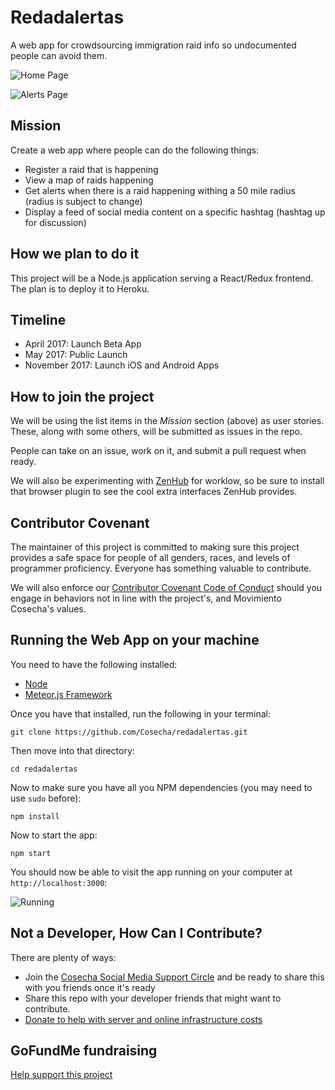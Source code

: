 # Redadalertas
A web app for crowdsourcing immigration raid info so undocumented people can avoid them.


![Home Page](https://dl.dropboxusercontent.com/u/16972085/cosecha/redadas-de-obama/Screen%20Shot%202016-06-03%20at%202.43.06%20PM.png)

![Alerts Page](https://dl.dropboxusercontent.com/u/16972085/cosecha/redadas-de-obama/Screen%20Shot%202016-05-20%20at%206.41.00%20PM.png)

## Mission

Create a web app where people can do the following things:
- Register a raid that is happening
- View a map of raids happening
- Get alerts when there is a raid happening withing a 50 mile radius (radius is subject to change)
- Display a feed of social media content on a specific hashtag (hashtag up for discussion)

## How we plan to do it

This project will be a Node.js application serving a React/Redux frontend. The plan is to deploy it to Heroku.

## Timeline

- April 2017: Launch Beta App
- May 2017: Public Launch
- November 2017: Launch iOS and Android Apps

## How to join the project

We will be using the list items in the *Mission* section (above) as user stories. These, along with some others, will be submitted as issues in the repo.

People can take on an issue, work on it, and submit a pull request when ready.

We will also be experimenting with [ZenHub](https://www.zenhub.com/) for worklow, so be sure to install that browser plugin to see the cool extra interfaces ZenHub provides.


## Contributor Covenant

The maintainer of this project is committed to making sure this project provides a safe space for people of all genders, races, and levels of programmer proficiency. Everyone has something valuable to contribute.

We will also enforce our [Contributor Covenant Code of Conduct](CODE_OF_CONDUCT.md) should you engage in behaviors not in line with the project's, and Movimiento Cosecha's values.

## Running the Web App on your machine

You need to have the following installed:

- [Node](https://nodejs.org)
- [Meteor.js Framework](http://meteor.com)

Once you have that installed, run the following in your terminal:

`git clone https://github.com/Cosecha/redadalertas.git`

Then move into that directory:

`cd redadalertas`

Now to make sure you have all you NPM dependencies (you may need to use `sudo` before):

`npm install`

Now to start the app:

`npm start`

You should now be able to visit the app running on your computer at `http://localhost:3000`:

![Running](https://dl.dropboxusercontent.com/u/16972085/cosecha/redadas-de-obama/Screen%20Shot%202016-05-16%20at%2010.26.48%20PM.png)

## Not a Developer, How Can I Contribute?

There are plenty of ways:
- Join the [Cosecha Social Media Support Circle](https://www.facebook.com/groups/217068172002687) and be ready to share this with you friends once it's ready
- Share this repo with your developer friends that might want to contribute.
- [Donate to help with server and online infrastructure costs](https://www.gofundme.com/raid-alerts)

## GoFundMe fundraising

[Help support this project](https://www.gofundme.com/raid-alerts)
